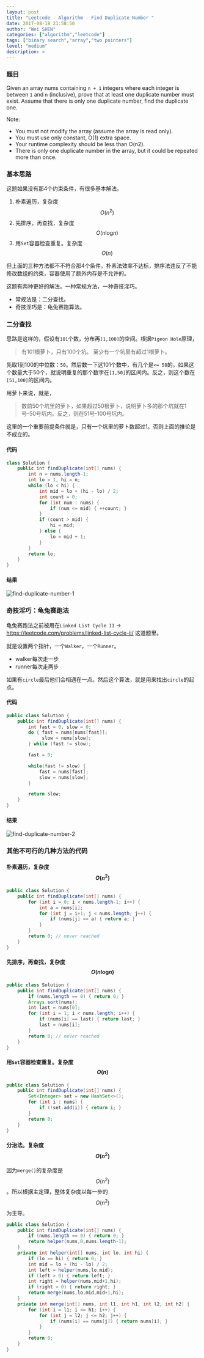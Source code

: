 ```yaml
---
layout: post
title: "Leetcode - Algorithm - Find Duplicate Number "
date: 2017-08-18 21:58:50
author: "Wei SHEN"
categories: ["algorithm","leetcode"]
tags: ["binary search","array","two pointers"]
level: "medium"
description: >
---
```


### 题目
Given an array nums containing `n + 1` integers where each integer is between `1` and `n` (inclusive), prove that at least one duplicate number must exist. Assume that there is only one duplicate number, find the duplicate one.

Note:
* You must not modify the array (assume the array is read only).
* You must use only constant, O(1) extra space.
* Your runtime complexity should be less than O(n2).
* There is only one duplicate number in the array, but it could be repeated more than once.

### 基本思路
这题如果没有那4个约束条件，有很多基本解法。
1. 朴素遍历，复杂度 $$O(n^2)$$
2. 先排序，再查找，复杂度 $$O(n\log_{}{n})$$
3. 用`Set`容器检查重复。复杂度 $$O(n)$$

但上面的三种方法都不不符合那4个条件。朴素法效率不达标，排序法违反了不能修改数组的约束，容器使用了额外内存是不允许的。

这题有两种更好的解法。一种常规方法，一种奇技淫巧。
* 常规法是：二分查找。
* 奇技淫巧是：龟兔赛跑算法。

### 二分查找
思路是这样的，假设有`101`个数，分布再`[1,100]`的空间。根据`Pigeon Hole`原理，
> 有101根萝卜，只有100个坑。 至少有一个坑里有超过1根萝卜。

先取1到100的中位数：`50`。然后数一下这101个数中，有几个是`<= 50`的。如果这个数量大于50个，就说明重复的那个数字在`[1,50]`的区间内。反之，则这个数在`[51,100]`的区间内。

用萝卜来说，就是，
> 数前50个坑里的萝卜，如果超过50根萝卜，说明萝卜多的那个坑就在1号-50号坑内。反之，则在51号-100号坑内。

这里的一个重要前提条件就是，只有一个坑里的萝卜数超过1。否则上面的推论是不成立的。


#### 代码
```java
class Solution {
    public int findDuplicate(int[] nums) {
        int n = nums.length-1;
        int lo = 1, hi = n;
        while (lo < hi) {
            int mid = lo + (hi - lo) / 2;
            int count = 0;
            for (int num : nums) {
                if (num <= mid) { ++count; }
            }
            if (count > mid) {
                hi = mid;
            } else {
                lo = mid + 1;
            }
        }
        return lo;
    }
}
```

#### 结果
![find-duplicate-number-1](/images/leetcode/find-duplicate-number-1.png)


### 奇技淫巧：龟兔赛跑法
龟兔赛跑法之前被用在`Linked List Cycle II` -> <https://leetcode.com/problems/linked-list-cycle-ii/> 这道题里。

就是设置两个指针，一个`Walker`，一个`Runner`。
* walker每次走一步
* runner每次走两步

如果有`circle`最后他们会相遇在一点。然后这个算法，就是用来找出`circle`的起点。

#### 代码
```java
public class Solution {
    public int findDuplicate(int[] nums) {
        int fast = 0, slow = 0;
        do { fast = nums[nums[fast]];
             slow = nums[slow];
        } while (fast != slow);

        fast = 0;

        while(fast != slow) {
            fast = nums[fast];
            slow = nums[slow];
        }

        return slow;
    }
}
```

#### 结果
![find-duplicate-number-2](/images/leetcode/find-duplicate-number-2.png)


### 其他不可行的几种方法的代码

#### 朴素遍历，复杂度 $$O(n^2)$$
```java
public class Solution {
    public int findDuplicate(int[] nums) {
        for (int i = 0; i < nums.length-1; i++) {
            int a = nums[i];
            for (int j = i+1; j < nums.length; j++) {
                if (nums[j] == a) { return a; }
            }
        }
        return 0; // never reached
    }
}
```
#### 先排序，再查找，复杂度 $$O(n\log_{}{n})$$
```java
public class Solution {
    public int findDuplicate(int[] nums) {
        if (nums.length == 0) { return 0; }
        Arrays.sort(nums);
        int last = nums[0];
        for (int i = 1; i < nums.length; i++) {
            if (nums[i] == last) { return last; }
            last = nums[i];
        }
        return 0; // never reached
    }
}
```

#### 用`Set`容器检查重复。复杂度 $$O(n)$$
```java
public class Solution {
    public int findDuplicate(int[] nums) {
        Set<Integer> set = new HashSet<>();
        for (int i : nums) {
            if (!set.add(i)) { return i; }
        }
        return 0;
    }
}
```

#### 分治法。复杂度 $$O(n^2)$$
因为`merge()`的复杂度是 $$O(n^2)$$。所以根据主定理，整体复杂度以每一步的$$O(n^2)$$为主导。

```java
public class Solution {
    public int findDuplicate(int[] nums) {
        if (nums.length == 0) { return 0; }
        return helper(nums,0,nums.length-1);
    }
    private int helper(int[] nums, int lo, int hi) {
        if (lo == hi) { return 0; }
        int mid = lo + (hi - lo) / 2;
        int left = helper(nums,lo,mid);
        if (left > 0) { return left; }
        int right = helper(nums,mid+1,hi);
        if (right > 0) { return right; }
        return merge(nums,lo,mid,mid+1,hi);
    }
    private int merge(int[] nums, int l1, int h1, int l2, int h2) {
        for (int i = l1; i <= h1; i++) {
            for (int j = l2; j <= h2; j++) {
                if (nums[i] == nums[j]) { return nums[i]; }
            }
        }
        return 0;
    }
}
```
